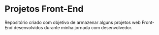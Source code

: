 # Projetos Front-End

Repositório criado com objetivo de armazenar alguns projetos web Front-End desenvolvidos durante
minha jornada com desenvolvedor.
